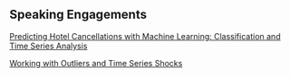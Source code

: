 ## Speaking Engagements

[Predicting Hotel Cancellations with Machine Learning: Classification and Time Series Analysis](https://www.youtube.com/watch?v=qQp8XsCSSIg)

[Working with Outliers and Time Series Shocks](https://www.youtube.com/watch?v=hi9ZNB-PRgU)
